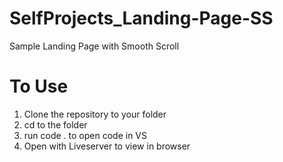# SelfProjects_Landing-Page-SS
Sample Landing Page with Smooth Scroll

# To Use
1. Clone the repository to your folder
2. cd to the folder
3. run code . to open code in VS
4. Open with Liveserver to view in browser 
